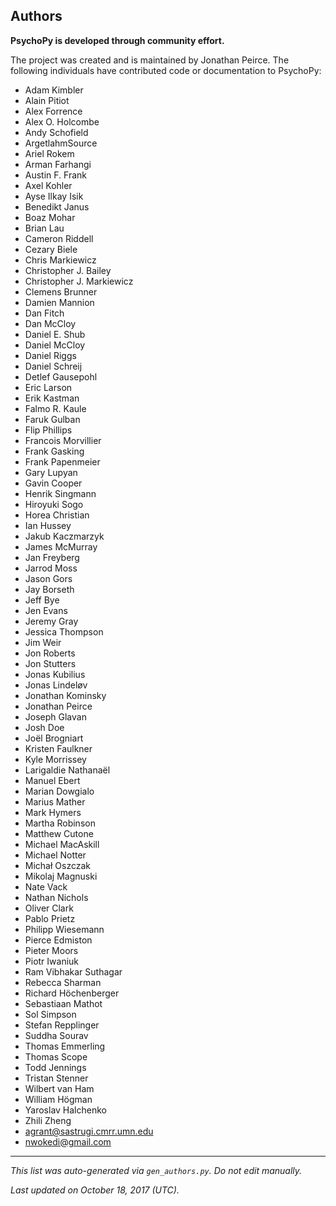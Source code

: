 Authors
-------

**PsychoPy is developed through community effort.**

The project was created and is maintained by Jonathan Peirce.
The following individuals have contributed code or documentation to 
PsychoPy:

* Adam Kimbler
* Alain Pitiot
* Alex Forrence
* Alex O. Holcombe
* Andy Schofield
* ArgetlahmSource
* Ariel Rokem
* Arman Farhangi
* Austin F. Frank
* Axel Kohler
* Ayse Ilkay Isik
* Benedikt Janus
* Boaz Mohar
* Brian Lau
* Cameron Riddell
* Cezary Biele
* Chris Markiewicz
* Christopher J. Bailey
* Christopher J. Markiewicz
* Clemens Brunner
* Damien Mannion
* Dan Fitch
* Dan McCloy
* Daniel E. Shub
* Daniel McCloy
* Daniel Riggs
* Daniel Schreij
* Detlef Gausepohl
* Eric Larson
* Erik Kastman
* Falmo R. Kaule
* Faruk Gulban
* Flip Phillips
* Francois Morvillier
* Frank Gasking
* Frank Papenmeier
* Gary Lupyan
* Gavin Cooper
* Henrik Singmann
* Hiroyuki Sogo
* Horea Christian
* Ian Hussey
* Jakub Kaczmarzyk
* James McMurray
* Jan Freyberg
* Jarrod Moss
* Jason Gors
* Jay Borseth
* Jeff Bye
* Jen Evans
* Jeremy Gray
* Jessica Thompson
* Jim Weir
* Jon Roberts
* Jon Stutters
* Jonas Kubilius
* Jonas Lindeløv
* Jonathan Kominsky
* Jonathan Peirce
* Joseph Glavan
* Josh Doe
* Joël Brogniart
* Kristen Faulkner
* Kyle Morrissey
* Larigaldie Nathanaël
* Manuel Ebert
* Marian Dowgialo
* Marius Mather
* Mark Hymers
* Martha Robinson
* Matthew Cutone
* Michael MacAskill
* Michael Notter
* Michał Oszczak
* Mikolaj Magnuski
* Nate Vack
* Nathan Nichols
* Oliver Clark
* Pablo Prietz
* Philipp Wiesemann
* Pierce Edmiston
* Pieter Moors
* Piotr Iwaniuk
* Ram Vibhakar Suthagar
* Rebecca Sharman
* Richard Höchenberger
* Sebastiaan Mathot
* Sol Simpson
* Stefan Repplinger
* Suddha Sourav
* Thomas Emmerling
* Thomas Scope
* Todd Jennings
* Tristan Stenner
* Wilbert van Ham
* William Högman
* Yaroslav Halchenko
* Zhili Zheng
* agrant@sastrugi.cmrr.umn.edu
* nwokedi@gmail.com

---
*This list was auto-generated via `gen_authors.py`. Do not edit manually.*

*Last updated on October 18, 2017 (UTC).*
